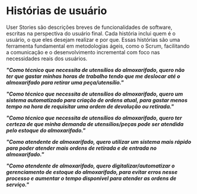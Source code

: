 # Histórias de usuário

User Stories são descrições breves de funcionalidades de software, escritas na perspectiva do usuário final. Cada história inclui quem é o usuário, o que eles desejam realizar e por que. Essas histórias são uma ferramenta fundamental em metodologias ágeis, como o Scrum, facilitando a comunicação e o desenvolvimento incremental com foco nas necessidades reais dos usuários.

***"Como técnico que necessita de utensílios do almoxarifado, quero não ter que gastar minhas horas de trabalho tendo que me deslocar até o almoxarifado para retirar uma peça/utensílio."***

***"Como técnico que necessita de utensílios do almoxarifado, quero um sistema automatizado para criação de ordens atual, para gastar menos tempo na hora de requisitar uma ordem de devolução ou retirada."***

***"Como técnico que necessita de utensílios do almoxarifado, quero ter certeza de que minha demanda de utensílios/peças pode ser atendida pelo estoque do almoxarifado."***

***"Como atendente de almoxarifado, quero utilizar um sistema mais rápido para poder atender mais ordens de retirada e de entrada no almoxarifado."***

***"Como atendente de almoxarifado, quero digitalizar/automatizar o gerenciamento de estoque do almoxarifado, para evitar erros nesse processo e aumentar o tempo disponível para atender as ordens de serviço."***
